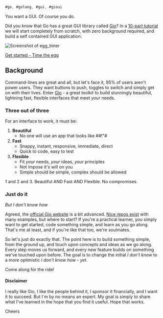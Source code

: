 
```go
#go, #golang, #gui, #gioui
```

You want a GUI. Of course you do. 

Did you know that Go has a great GUI library called [Gio](https://gioui.org/)? In a [10-part tutorial](https://jonegil.github.io/gui-with-gio/egg_timer/) we will start completely from scratch, with zero background required, and build a self contained GUI application:

![Screenshot of egg_timer](egg_timer/egg_timer.gif)

[Get started - Time the egg](https://jonegil.github.io/gui-with-gio/egg_timer/)

## Background

Command-lines are great and all, but let's face it, 95% of users aren't power users. They want buttons to push, toggles to switch and simply get on with their lives. Enter [Gio](https://gioui.org/) - a great toolkit to build stunningly beautiful, lightning fast, flexible interfaces that meet _your_ needs. 

### Three out of three
For an interface to work, it must be:

1. **Beautiful**
    - No one will use an app that looks like #$%$#!"#
2. **Fast**
   - Snappy, instant, responsive, immediate, direct
   - Quick to code, easy to test
3. **Flexible**
   - Fit _your_ needs, _your_ ideas, _your_ principles
   - Not impose it's will on you
   - Simple should be simple, complex should be allowed

1 and 2 and 3. Beautiful AND Fast AND Flexible. No compromises.

### Just do it
_But I don't know how_

Agreed, the [official Gio website](https://gioui.org) is a bit advanced. [Nice repos exist](https://github.com/gioui) with many examples, but where to start? If you're a practical learner, you simply want to get started, code something simple, and learn as you go along. That's me at least, and if you're like that too, we're soulmates. 

So let's just do exactly that. The point here is to build something simple, from the ground up, and touch upon concepts and ideas as we go along. Every step moves us forward, and every new feature builds on something we've touched upon before. The goal is to change the initial  _I don't know_ to a more optimistic _I don't know how - yet_. 

Come along for the ride!


#### Disclaimer

I really like Gio, I like the people behind it, I sponsor it financially, and I want it to succeed. But I´m by no means an expert. My goal is simply to share what I've learned in the hope that you find it useful. Hope that works.

Cheers
